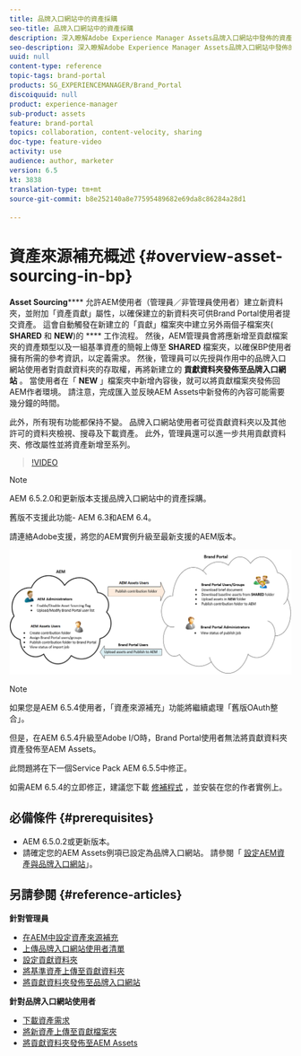 ```yaml
---
title: 品牌入口網站中的資產採購
seo-title: 品牌入口網站中的資產採購
description: 深入瞭解Adobe Experience Manager Assets品牌入口網站中發佈的資產來源補充功能。
seo-description: 深入瞭解Adobe Experience Manager Assets品牌入口網站中發佈的資產來源補充功能。
uuid: null
content-type: reference
topic-tags: brand-portal
products: SG_EXPERIENCEMANAGER/Brand_Portal
discoiquuid: null
product: experience-manager
sub-product: assets
feature: brand-portal
topics: collaboration, content-velocity, sharing
doc-type: feature-video
activity: use
audience: author, marketer
version: 6.5
kt: 3838
translation-type: tm+mt
source-git-commit: b8e252140a8e77595489682e69da8c86284a28d1

---
```



# 資產來源補充概述 {#overview-asset-sourcing-in-bp}

**Asset Sourcing****** 允許AEM使用者（管理員／非管理員使用者）建立新資料夾，並附加「資產貢獻」屬性，以確保建立的新資料夾可供Brand Portal使用者提交資產。 這會自動觸發在新建立的「貢獻」檔案夾中建立另外兩個子檔案夾( **SHARED** 和 **NEW**)的 **** 工作流程。 然後，AEM管理員會將應新增至貢獻檔案夾的資產類型以及一組基準資產的簡報上傳至 **SHARED** 檔案夾，以確保BP使用者擁有所需的參考資訊，以定義需求。 然後，管理員可以先授與作用中的品牌入口網站使用者對貢獻資料夾的存取權，再將新建立的 **貢獻資料夾發佈至品牌入口網站** 。 當使用者在「 **NEW** 」檔案夾中新增內容後，就可以將貢獻檔案夾發佈回AEM作者環境。 請注意，完成匯入並反映AEM Assets中新發佈的內容可能需要幾分鐘的時間。

此外，所有現有功能都保持不變。 品牌入口網站使用者可從貢獻資料夾以及其他許可的資料夾檢視、搜尋及下載資產。 此外，管理員還可以進一步共用貢獻資料夾、修改屬性並將資產新增至系列。

>[!VIDEO](https://video.tv.adobe.com/v/29365/?quality=12)

>[!NOTE]
>
>AEM 6.5.2.0和更新版本支援品牌入口網站中的資產採購。
>
>舊版不支援此功能- AEM 6.3和AEM 6.4。
>
>請連絡Adobe支援，將您的AEM實例升級至最新支援的AEM版本。

![品牌入口網站資產來源補充](assets/asset-sourcing.png)


>[!NOTE]
>
>如果您是AEM 6.5.4使用者，「資產來源補充」功能將繼續處理「舊版OAuth整合」。
>
>但是，在AEM 6.5.4升級至Adobe I/O時，Brand Portal使用者無法將貢獻資料夾資產發佈至AEM Assets。
>
>此問題將在下一個Service Pack AEM 6.5.5中修正。
>
>如需AEM 6.5.4的立即修正，建議您下載 [修補程式](https://www.adobeaemcloud.com/content/marketplace/marketplaceProxy.html?packagePath=/content/companies/public/adobe/packages/cq650/hotfix/cq-6.5.0-hotfix-33041) ，並安裝在您的作者實例上。


## 必備條件 {#prerequisites}

* AEM 6.5.0.2或更新版本。
* 請確定您的AEM Assets例項已設定為品牌入口網站。 請參閱「 [設定AEM資產與品牌入口網站](../using/configure-aem-assets-with-brand-portal.md)」。

## 另請參閱 {#reference-articles}

**針對管理員**

* [在AEM中設定資產來源補充](brand-portal-configure-asset-sourcing.md)
* [上傳品牌入口網站使用者清單](brand-portal-configure-asset-sourcing.md)
* [設定貢獻資料夾](brand-portal-contribution-folder.md)
* [將基準資產上傳至貢獻資料夾](brand-portal-upload-baseline-assets.md)
* [將貢獻資料夾發佈至品牌入口網站](brand-portal-publish-contribution-folder-to-brand-portal.md)

**針對品牌入口網站使用者**

* [下載資產需求](brand-portal-download-asset-requirements.md)
* [將新資產上傳至貢獻檔案夾](brand-portal-upload-assets-to-contribution-folder.md)
* [將貢獻資料夾發佈至AEM Assets](brand-portal-publish-contribution-folder-to-aem-assets.md)
